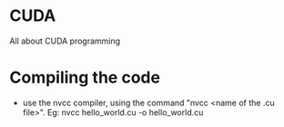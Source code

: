 # CUDA
All about CUDA programming

# Compiling the code
- use the nvcc compiler, using the command "nvcc <name of the .cu file>".
  Eg: nvcc hello_world.cu -o hello_world.cu
